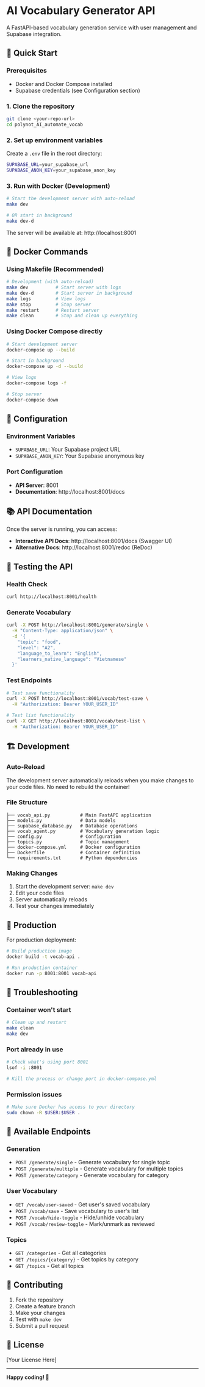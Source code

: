 # AI Vocabulary Generator API

A FastAPI-based vocabulary generation service with user management and Supabase integration.

## 🚀 Quick Start

### Prerequisites
- Docker and Docker Compose installed
- Supabase credentials (see Configuration section)

### 1. Clone the repository
```bash
git clone <your-repo-url>
cd polynot_AI_automate_vocab
```

### 2. Set up environment variables
Create a `.env` file in the root directory:
```bash
SUPABASE_URL=your_supabase_url
SUPABASE_ANON_KEY=your_supabase_anon_key
```

### 3. Run with Docker (Development)
```bash
# Start the development server with auto-reload
make dev

# OR start in background
make dev-d
```

The server will be available at: http://localhost:8001

## 🐳 Docker Commands

### Using Makefile (Recommended)
```bash
# Development (with auto-reload)
make dev          # Start server with logs
make dev-d        # Start server in background
make logs         # View logs
make stop         # Stop server
make restart      # Restart server
make clean        # Stop and clean up everything
```

### Using Docker Compose directly
```bash
# Start development server
docker-compose up --build

# Start in background
docker-compose up -d --build

# View logs
docker-compose logs -f

# Stop server
docker-compose down
```

## 🔧 Configuration

### Environment Variables
- `SUPABASE_URL`: Your Supabase project URL
- `SUPABASE_ANON_KEY`: Your Supabase anonymous key

### Port Configuration
- **API Server**: 8001
- **Documentation**: http://localhost:8001/docs

## 📚 API Documentation

Once the server is running, you can access:
- **Interactive API Docs**: http://localhost:8001/docs (Swagger UI)
- **Alternative Docs**: http://localhost:8001/redoc (ReDoc)

## 🧪 Testing the API

### Health Check
```bash
curl http://localhost:8001/health
```

### Generate Vocabulary
```bash
curl -X POST http://localhost:8001/generate/single \
  -H "Content-Type: application/json" \
  -d '{
    "topic": "food",
    "level": "A2",
    "language_to_learn": "English",
    "learners_native_language": "Vietnamese"
  }'
```

### Test Endpoints
```bash
# Test save functionality
curl -X POST http://localhost:8001/vocab/test-save \
  -H "Authorization: Bearer YOUR_USER_ID"

# Test list functionality
curl -X GET http://localhost:8001/vocab/test-list \
  -H "Authorization: Bearer YOUR_USER_ID"
```

## 🏗️ Development

### Auto-Reload
The development server automatically reloads when you make changes to your code files. No need to rebuild the container!

### File Structure
```
├── vocab_api.py           # Main FastAPI application
├── models.py              # Data models
├── supabase_database.py   # Database operations
├── vocab_agent.py         # Vocabulary generation logic
├── config.py              # Configuration
├── topics.py              # Topic management
├── docker-compose.yml     # Docker configuration
├── Dockerfile             # Container definition
└── requirements.txt       # Python dependencies
```

### Making Changes
1. Start the development server: `make dev`
2. Edit your code files
3. Server automatically reloads
4. Test your changes immediately

## 🚀 Production

For production deployment:
```bash
# Build production image
docker build -t vocab-api .

# Run production container
docker run -p 8001:8001 vocab-api
```

## 🐛 Troubleshooting

### Container won't start
```bash
# Clean up and restart
make clean
make dev
```

### Port already in use
```bash
# Check what's using port 8001
lsof -i :8001

# Kill the process or change port in docker-compose.yml
```

### Permission issues
```bash
# Make sure Docker has access to your directory
sudo chown -R $USER:$USER .
```

## 📝 Available Endpoints

### Generation
- `POST /generate/single` - Generate vocabulary for single topic
- `POST /generate/multiple` - Generate vocabulary for multiple topics
- `POST /generate/category` - Generate vocabulary for category

### User Vocabulary
- `GET /vocab/user-saved` - Get user's saved vocabulary
- `POST /vocab/save` - Save vocabulary to user's list
- `POST /vocab/hide-toggle` - Hide/unhide vocabulary
- `POST /vocab/review-toggle` - Mark/unmark as reviewed

### Topics
- `GET /categories` - Get all categories
- `GET /topics/{category}` - Get topics by category
- `GET /topics` - Get all topics

## 🤝 Contributing

1. Fork the repository
2. Create a feature branch
3. Make your changes
4. Test with `make dev`
5. Submit a pull request

## 📄 License

[Your License Here]

---

**Happy coding! 🎉**
